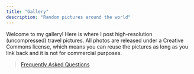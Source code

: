```yaml
---
title: "Gallery"
description: "Random pictures around the world"
---
```


Welcome to my gallery! Here is where I post high-resolution (uncompressed) travel pictures.
All photos are released under a Creative Commons license, which 
means you can reuse the pictures as long as you link back and it is not for commercial purposes.

> [Frequently Asked Questions](/gallery-faq)

